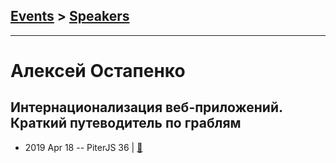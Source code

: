 ## [Events](../README.md) > [Speakers](../speakers.md)
---

# Алексей Остапенко

## Интернационализация веб-приложений. Краткий путеводитель по граблям
- 2019 Apr 18 -- PiterJS 36  | [:notebook:](https://fs.piterjs.org/events/36/ostapenko.pdf)  
